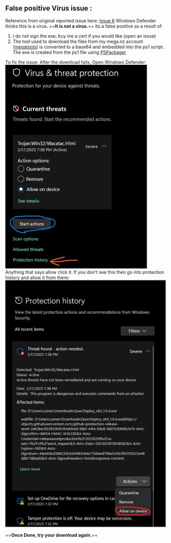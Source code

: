 ## False positive Virus issue :

Reference from original reported issue here:  [Issue 6](https://github.com/iamromulan/RM520N-GL/issues/6)
Windows Defender thinks this is a virus. ==**It is not a virus.**== Its a false positive as a result of:
1. I do not sign the exe; buy me a cert if you would like (open an issue)
2. The tool used to download the files from my mega.nz account ([megatools](https://xff.cz/megatools)) is converted to a base64 and embedded into the ps1 script. The exe is created from the ps1 file using  [PSPackager](https://ironmansoftware.com/release/powershell-packager)

To fix the issue:
After the download fails, Open Windows Defender:
![](./images/allow_wind_def.png)
Anything that says allow click it. If you don't see this then go into protection history and allow it from there:
![](./images/allow_wind_def_hist.png)

==**Once Done, try your download again.**==